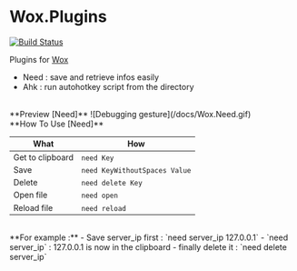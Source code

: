 # Wox.Plugins
[![Build Status](https://travis-ci.org/Shinao/Wox.Plugins.svg?branch=master)](https://travis-ci.org/Shinao/Wox.Plugins)

Plugins for [Wox](https://github.com/Wox-launcher/Wox)
- Need : save and retrieve infos easily
- Ahk : run autohotkey script from the directory

<br>
**Preview [Need]**
![Debugging gesture](/docs/Wox.Need.gif)

<br>
**How To Use [Need]**

| What        | How           |
| ------------- |-------------|
| Get to clipboard        | `need Key` |
| Save        | `need KeyWithoutSpaces Value` |
| Delete      | `need delete Key`      |
| Open file | `need open`      |
| Reload file | `need reload`     |

<br>
**For example :**
- Save server_ip first : `need server_ip 127.0.0.1`
- `need server_ip` : 127.0.0.1 is now in the clipboard
- finally delete it : `need delete server_ip`
